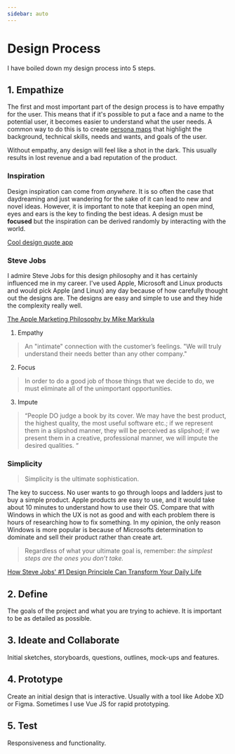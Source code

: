 ```yaml
---
sidebar: auto
---
```


# Design Process

I have boiled down my design process into 5 steps. 

## 1. Empathize
The first and most important part of the design process is to have empathy for the user. This means that if it's possible to put a face and a name to the potential user, it becomes easier to understand what the user needs.  A common way to do this is to create [persona maps]() that highlight the background, technical skills, needs and wants, and goals of the user.  

Without empathy, any design will feel like a shot in the dark. This usually results in lost revenue and a bad reputation of the product. 

### Inspiration
Design inspiration can come from *anywhere*.  It is so often the case that daydreaming and just wandering for the sake of it can lead to new and novel ideas.  However, it is important to note that keeping an open mind, eyes and ears is the key to finding the best ideas.  A design must be **focused** but the inspiration can be derived randomly by interacting with the world. 

[Cool design quote app](https://quotesondesign.com/)

### Steve Jobs
I admire Steve Jobs for this design philosophy and it has certainly influenced me in my career. I've used Apple, Microsoft and Linux products and would pick Apple (and Linux) any day because of how carefully thought out the designs are.  The designs are easy and simple to use and they hide the complexity really well.

[The Apple Marketing Philosophy by Mike Markkula](https://1000manifestos.com/mike-markkula-the-apple-marketing-philosophy/)

1. Empathy
>An "intimate" connection with the customer’s feelings. "We will truly understand their needs better than any other company."

2. Focus
>In order to do a good job of those things that we decide to do, we must eliminate all of the unimportant opportunities.

3. Impute
>“People DO judge a book by its cover. We may have the best product, the highest quality, the most useful software etc.; if we represent them in a slipshod manner, they will be perceived as slipshod; if we present them in a creative, professional manner, we will impute the desired qualities. “

### Simplicity

>Simplicity is the ultimate sophistication.

The key to success.  No user wants to go through loops and ladders just to buy a simple product.  Apple products are easy to use, and it would take about 10 minutes to understand how to use their OS.  Compare that with Windows in which the UX is not as good and with each problem there is hours of researching how to fix something.  In my opinion, the only reason Windows is more popular is because of Microsofts determination to dominate and sell their product rather than create art.

>Regardless of what your ultimate goal is, remember: *the simplest steps are the ones you don’t take.*

[How Steve Jobs' #1 Design Principle Can Transform Your Daily Life](https://www.entrepreneur.com/article/369186)

## 2. Define
The goals of the project and what you are trying to achieve.  It is important to be as detailed as possible. 

## 3. Ideate and Collaborate
Initial sketches, storyboards, questions, outlines, mock-ups and features.

## 4. Prototype
Create an initial design that is interactive.  Usually with a tool like Adobe XD or Figma.  Sometimes I use Vue JS for rapid prototyping.

## 5. Test
Responsiveness and functionality.
